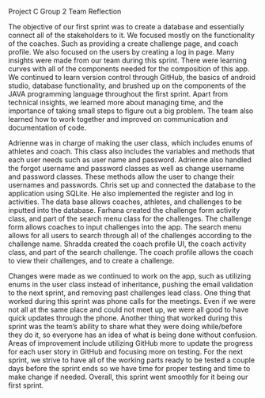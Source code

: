 Project C Group 2 Team Reflection

The objective of our first sprint was to create a database and essentially connect all of the stakeholders to it. We focused mostly on the functionality of the coaches. Such as providing a create challenge page, and coach profile. We also focused on the users by creating a log in page. Many insights were made from our team during this sprint. There were learning curves with all of the components needed for the composition of this app. We continued to learn version control through GitHub, the basics of android studio, database functionality, and brushed up on the components of the JAVA programming language throughout the first sprint. Apart from technical insights, we learned more about managing time, and the importance of taking small steps to figure out a big problem. The team also learned how to work together and improved on communication and documentation of code.

Adrienne was in charge of making the user class, which includes enums of athletes and coach. This class also includes the variables and methods that each user needs such as user name and password. Adrienne also handled the forgot username and password classes as well as change username and password classes. These methods allow the user to change their usernames and passwords. Chris set up and connected the database to the application using SQLite. He also implemented the register and log in activities. The data base allows coaches, athletes, and challenges to be inputted into the database. Farhana created the challenge form activity class, and part of the search menu class for the challenges. The challenge form allows coaches to input challenges into the app. The search menu allows for all users to search through all of the challenges according to the challenge name. Shradda created the coach profile UI, the coach activity class, and part of the search challenge. The coach profile allows the coach to view their challenges, and to create a challenge.

Changes were made as we continued to work on the app, such as utilizing enums in the user class instead of inheritance, pushing the email validation to the next sprint, and removing past challenges lead class. One thing that worked during this sprint was phone calls for the meetings. Even if we were not all at the same place and could not meet up, we were all good to have quick updates through the phone. Another thing that worked during this sprint was the team’s ability to share what they were doing while/before they do it, so everyone has an idea of what is being done without confusion. Areas of improvement include utilizing GitHub more to update the progress for each user story in GitHub and focusing more on testing. For the next sprint, we strive to have all of the working parts ready to be tested a couple days before the sprint ends so we have time for proper testing and time to make change if needed. Overall, this sprint went smoothly for it being our first sprint.
